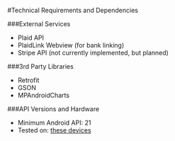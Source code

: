 #Technical Requirements and Dependencies

###External Services
* Plaid API
* PlaidLink Webview (for bank linking)
* Stripe API (not currently implemented, but planned)

###3rd Party Libraries
* Retrofit
* GSON
* MPAndroidCharts

###API Versions and Hardware
* Minimum Android API: 21
* Tested on: [these devices](/tested.png)
    